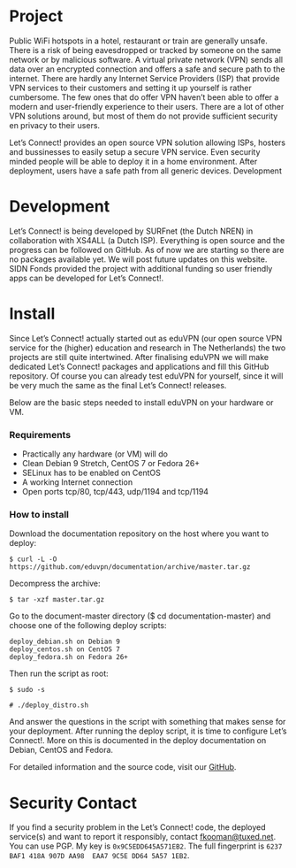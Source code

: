 # Project

Public WiFi hotspots in a hotel, restaurant or train are generally unsafe. There is a risk of being eavesdropped or tracked by someone on the same network or by malicious software. A virtual private network (VPN) sends all data over an encrypted connection and offers a safe and secure path to the internet. There are hardly any Internet Service Providers (ISP) that provide VPN services to their customers and setting it up yourself is rather cumbersome. The few ones that do offer VPN haven’t been able to offer a modern and user-friendly experience to their users. There are a lot of other VPN solutions around, but most of them do not provide sufficient security en privacy to their users.

Let’s Connect! provides an open source VPN solution allowing ISPs, hosters and bussinesses to easily setup a secure VPN service. Even security minded people will be able to deploy it in a home environment. After deployment, users have a safe path from all generic devices.
Development

# Development
Let’s Connect! is being developed by SURFnet (the Dutch NREN) in collaboration with XS4ALL (a Dutch ISP). Everything is open source and the progress can be followed on GitHub. As of now we are starting so there are no packages available yet. We will post future updates on this website. SIDN Fonds provided the project with additional funding so user friendly apps can be developed for Let’s Connect!.

# Install

Since Let’s Connect! actually started out as eduVPN (our open source VPN service for the (higher) education and research in The Netherlands) the two projects are still quite intertwined. After finalising eduVPN we will make dedicated Let’s Connect! packages and applications and fill this GitHub repository. Of course you can already test eduVPN for yourself, since it will be very much the same as the final Let’s Connect! releases.


Below are the basic steps needed to install eduVPN on your hardware or VM.

### Requirements ###
* Practically any hardware (or VM) will do
* Clean Debian 9 Stretch, CentOS 7 or Fedora 26+
* SELinux has to be enabled on CentOS
* A working Internet connection
* Open ports tcp/80, tcp/443, udp/1194 and tcp/1194

### How to install ### 
Download the documentation repository on the host where you want to deploy:

    $ curl -L -O https://github.com/eduvpn/documentation/archive/master.tar.gz
Decompress the archive:

    $ tar -xzf master.tar.gz
Go to the document-master directory ($ cd documentation-master) and choose one of the following deploy scripts:

    deploy_debian.sh on Debian 9
    deploy_centos.sh on CentOS 7
    deploy_fedora.sh on Fedora 26+
Then run the script as root:

    $ sudo -s

    # ./deploy_distro.sh

And answer the questions in the script with something that makes sense for your deployment. After running the deploy script, it is time to configure Let’s Connect!. More on this is documented in the deploy documentation on Debian, CentOS and Fedora.


For detailed information and the source code, visit our [GitHub](https://github.com/eduVPN/documentation).


# Security Contact

If you find a security problem in the Let’s Connect! code, the deployed service(s) and want to
report it responsibly, contact [fkooman@tuxed.net](mailto:fkooman@tuxed.net). 
You can use PGP. My key is `0x9C5EDD645A571EB2`. The full fingerprint is 
`6237 BAF1 418A 907D AA98  EAA7 9C5E DD64 5A57 1EB2`.
